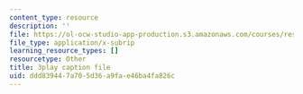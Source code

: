 ```yaml
---
content_type: resource
description: ''
file: https://ol-ocw-studio-app-production.s3.amazonaws.com/courses/res-18-009-learn-differential-equations-up-close-with-gilbert-strang-and-cleve-moler-fall-2015/ddd839447a705d36a9fae46ba4fa826c_WZMQdLW4COQ.srt
file_type: application/x-subrip
learning_resource_types: []
resourcetype: Other
title: 3play caption file
uid: ddd83944-7a70-5d36-a9fa-e46ba4fa826c
---
```

